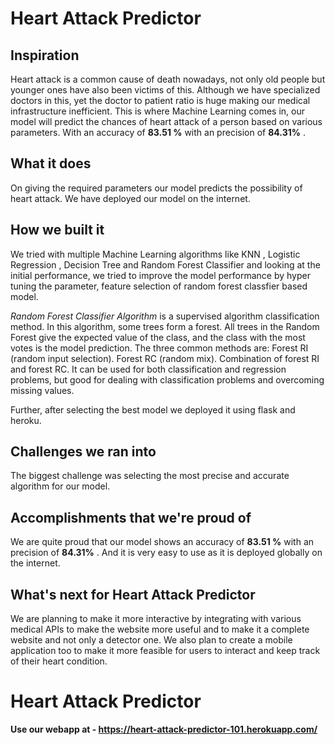 
# Heart Attack Predictor
## Inspiration
Heart attack is a common cause of death nowadays, not only old people but younger ones have also been victims of this. Although we have specialized doctors in this, yet the doctor to patient ratio is huge making our medical infrastructure inefficient. This is where Machine Learning comes in, our model will predict the chances of heart attack of a person based on various parameters. With an accuracy of **83.51 %** with an precision of **84.31%** .

## What it does
On giving the required parameters our model predicts the possibility of heart attack. We have deployed our model on the internet.

## How we built it
We tried with multiple Machine Learning algorithms like KNN , Logistic Regression , Decision Tree and Random Forest Classifier and looking at the initial performance, we tried to improve the model performance by hyper tuning the parameter, feature selection of random forest classfier based model.

 _Random Forest Classifier Algorithm_ is a supervised algorithm classification method. In this algorithm, some trees form a forest. All trees in the Random Forest give the expected value of the class, and the class with the most votes is the model prediction. The three common methods are: 
Forest RI (random input selection). 
Forest RC (random mix).
Combination of forest RI and forest RC. 
It can be used for both classification and regression problems, but good for dealing with classification problems and overcoming missing values.

Further, after selecting the best model we deployed it using flask and heroku.

## Challenges we ran into
The biggest challenge was selecting the most precise and accurate algorithm for our model.

## Accomplishments that we're proud of
We are quite proud that our model shows an accuracy of **83.51 %** with an precision of **84.31%** .
And it is very easy to use as it is deployed globally on the internet.

## What's next for Heart Attack Predictor 
We are planning to make it more interactive by integrating with various medical APIs to make the website more useful and to make it a complete website and not only a detector one. We also plan to create a mobile application too to make it more feasible for users to interact and keep track of their heart condition.

# Heart Attack Predictor 

**Use our webapp at - https://heart-attack-predictor-101.herokuapp.com/**
